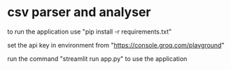 # csv parser and analyser

to run the application use "pip install -r requirements.txt"

set the api key in environment from "https://console.groq.com/playground"

run the command "streamlit run app.py" to use the application 
